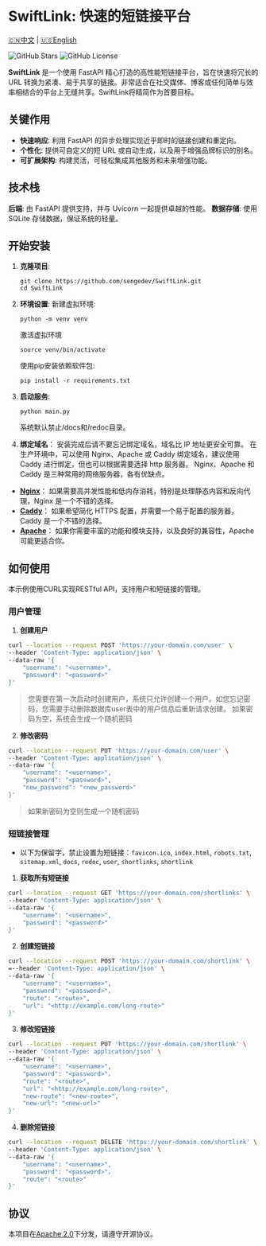 # SwiftLink: 快速的短链接平台

[🇨🇳中文](README.md) | [🇺🇸English](README-en.md)

![GitHub Stars](https://img.shields.io/github/stars/sengedev/SwiftLink?style=social)
![GitHub License](https://img.shields.io/github/license/sengedev/SwiftLink)

**SwiftLink** 是一个使用 FastAPI 精心打造的高性能短链接平台，旨在快速将冗长的 URL 转换为紧凑、易于共享的链接。非常适合在社交媒体、博客或任何简单与效率相结合的平台上无缝共享。SwiftLink将精简作为首要目标。

## 关键作用

- **快速响应**: 利用 FastAPI 的异步处理实现近乎即时的链接创建和重定向。
- **个性化**: 提供可自定义的短 URL 或自动生成，以及用于增强品牌标识的别名。
- **可扩展架构**: 构建灵活，可轻松集成其他服务和未来增强功能。

## 技术栈

**后端**: 由 FastAPI 提供支持，并与 Uvicorn 一起提供卓越的性能。
**数据存储**: 使用 SQLite 存储数据，保证系统的轻量。

## 开始安装

1. **克隆项目**:
   ```
   git clone https://github.com/sengedev/SwiftLink.git
   cd SwiftLink
   ```
2. **环境设置**:
   新建虚拟环境:
   ```
   python -m venv venv
   ```
   激活虚拟环境
   ```
   source venv/bin/activate
   ```
   使用pip安装依赖软件包:
   ```
   pip install -r requirements.txt
   ```
4. **启动服务**:
   ```
   python main.py
   ```
   系统默认禁止/docs和/redoc目录。

5. **绑定域名**：
   安装完成后请不要忘记绑定域名，域名比 IP 地址更安全可靠。
   在生产环境中，可以使用 Nginx、Apache 或 Caddy 绑定域名，建议使用 Caddy 进行绑定，但也可以根据需要选择 http 服务器。
   Nginx、Apache 和 Caddy 是三种常用的网络服务器，各有优缺点。
- **[Nginx](https://nginx.org/)**： 如果需要高并发性能和低内存消耗，特别是处理静态内容和反向代理，Nginx 是一个不错的选择。
- **[Caddy](https://caddyserver.com/)**： 如果希望简化 HTTPS 配置，并需要一个易于配置的服务器，Caddy 是一个不错的选择。
- **[Apache](https://httpd.apache.org/)**： 如果你需要丰富的功能和模块支持，以及良好的兼容性，Apache 可能更适合你。

## 如何使用

本示例使用CURL实现RESTful API，支持用户和短链接的管理。

### 用户管理

1. **创建用户**

```bash
curl --location --request POST 'https://your-domain.com/user' \
--header 'Content-Type: application/json' \
--data-raw '{
    "username": "<username>",
    "password": "<password>"
}'
```

> 您需要在第一次启动时创建用户，系统只允许创建一个用户。如您忘记密码，您需要手动删除数据库user表中的用户信息后重新请求创建。
> 如果密码为空，系统会生成一个随机密码

2. **修改密码**
```bash
curl --location --request PUT 'https://your-domain.com/user' \
--header 'Content-Type: application/json' \
--data-raw '{
    "username": "<username>",
    "password": "<password>",
    "new_password": "<new_password>"
}'
```

> 如果新密码为空则生成一个随机密码

### 短链接管理

- 以下为保留字，禁止设置为短链接：`favicon.ico`, `index.html`, `robots.txt`, `sitemap.xml`, `docs`, `redoc`, `user`, `shortlinks`, `shortlink`

1. **获取所有短链接**
```bash
curl --location --request GET 'https://your-domain.com/shortlinks' \
--header 'Content-Type: application/json' \
--data-raw '{
    "username": "<username>",
    "password": "<password>"
}'
```

2. **创建短链接**
```bash
curl --location --request POST 'https://your-domain.com/shortlink' \
=--header 'Content-Type: application/json' \
--data-raw '{
    "username": "<username>",
    "password": "<password>"，
    "route": "<route>",
    "url": "<http://example.com/long-route>"
}'
```

3. **修改短链接**
```bash
curl --location --request PUT 'https://your-domain.com/shortlink' \
--header 'Content-Type: application/json' \
--data-raw '{
    "username": "<username>",
    "password": "<password>"，
    "route": "<route>",
    "url": "<http://example.com/long-route>",
    "new-route": "<new-route>",
    "new-url": "<new-url>"
}'
```

4. **删除短链接**
```bash
curl --location --request DELETE 'https://your-domain.com/shortlink' \
--header 'Content-Type: application/json' \
--data-raw '{
    "username": "<username>",
    "password": "<password>"，
    "route": "<route>"
}'
```

## 协议
本项目在[Apache 2.0](LICENSE)下分发，请遵守开源协议。
